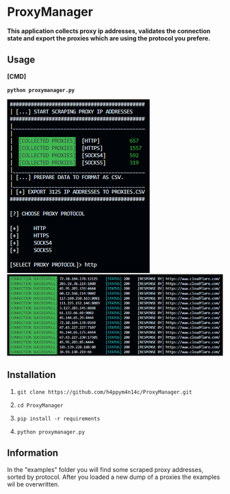 # **ProxyManager**

**This application collects proxy ip addresses, validates the connection state and export the proxies which are using the protocol you prefere.**

## Usage

**[CMD]**

**``python proxymanager.py``**

![Menu](img/menu.PNG)
![Output](img/output.PNG)


## Installation

1. ``git clone https://github.com/h4ppym4n14c/ProxyManager.git``

2. `` cd ProxyManager ``

3. `` pip install -r requirements ``

4. `` python proxymanager.py ``


## Information

In the "examples" folder you will find some scraped proxy addresses, sorted by protocol. After you loaded a new dump of a proxies the examples wil be overwritten.
